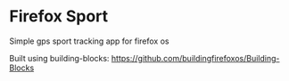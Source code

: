 # Firefox Sport

Simple gps sport tracking app for firefox os

Built using building-blocks: https://github.com/buildingfirefoxos/Building-Blocks
